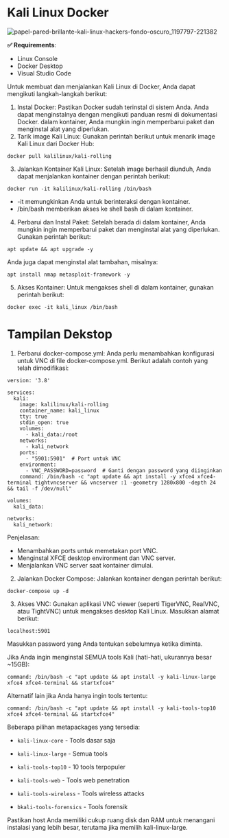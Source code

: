 # Kali Linux Docker 
![papel-pared-brillante-kali-linux-hackers-fondo-oscuro_1197797-221382](https://github.com/user-attachments/assets/82ade9b2-2afd-4d5e-bf64-3f0e5c45cfd1)

**✅ Requirements**:
* Linux Console
* Docker Desktop
* Visual Studio Code 

Untuk membuat dan menjalankan Kali Linux di Docker, Anda dapat mengikuti langkah-langkah berikut:

1. Instal Docker: Pastikan Docker sudah terinstal di sistem Anda. Anda dapat menginstalnya dengan mengikuti panduan resmi di dokumentasi Docker.
 dalam kontainer, Anda mungkin ingin memperbarui paket dan menginstal alat yang diperlukan.
2. Tarik image Kali Linux: Gunakan perintah berikut untuk menarik image Kali Linux dari Docker Hub:
```console
docker pull kalilinux/kali-rolling
```
3. Jalankan Kontainer Kali Linux: Setelah image berhasil diunduh, Anda dapat menjalankan kontainer dengan perintah berikut:
```console
docker run -it kalilinux/kali-rolling /bin/bash
```
- -it memungkinkan Anda untuk berinteraksi dengan kontainer.
- /bin/bash memberikan akses ke shell bash di dalam kontainer.
4. Perbarui dan Instal Paket: Setelah berada di dalam kontainer, Anda mungkin ingin memperbarui paket dan menginstal alat yang diperlukan. Gunakan perintah berikut:
```console
apt update && apt upgrade -y
```
Anda juga dapat menginstal alat tambahan, misalnya:
```console
apt install nmap metasploit-framework -y
```
5. Akses Kontainer: Untuk mengakses shell di dalam kontainer, gunakan perintah berikut:
```console
docker exec -it kali_linux /bin/bash
```

# Tampilan Dekstop
1. Perbarui docker-compose.yml: Anda perlu menambahkan konfigurasi untuk VNC di file docker-compose.yml. Berikut adalah contoh yang telah dimodifikasi:
```console
version: '3.8'

services:
  kali:
    image: kalilinux/kali-rolling
    container_name: kali_linux
    tty: true
    stdin_open: true
    volumes:
      - kali_data:/root
    networks:
      - kali_network
    ports:
      - "5901:5901"  # Port untuk VNC
    environment:
      - VNC_PASSWORD=password  # Ganti dengan password yang diinginkan
    command: /bin/bash -c "apt update && apt install -y xfce4 xfce4-terminal tightvncserver && vncserver :1 -geometry 1280x800 -depth 24 && tail -f /dev/null"

volumes:
  kali_data:

networks:
  kali_network:
```
Penjelasan:

- Menambahkan ports untuk memetakan port VNC.
- Menginstal XFCE desktop environment dan VNC server.
- Menjalankan VNC server saat kontainer dimulai.
2. Jalankan Docker Compose: Jalankan kontainer dengan perintah berikut:
```console
docker-compose up -d
```
3. Akses VNC: Gunakan aplikasi VNC viewer (seperti TigerVNC, RealVNC, atau TightVNC) untuk mengakses desktop Kali Linux. Masukkan alamat berikut:
```console
localhost:5901
```
Masukkan password yang Anda tentukan sebelumnya ketika diminta.

Jika Anda ingin menginstal SEMUA tools Kali (hati-hati, ukurannya besar ~15GB):
```console
command: /bin/bash -c "apt update && apt install -y kali-linux-large xfce4 xfce4-terminal && startxfce4"
```

Alternatif lain jika Anda hanya ingin tools tertentu:
```console
command: /bin/bash -c "apt update && apt install -y kali-tools-top10 xfce4 xfce4-terminal && startxfce4"
```

Beberapa pilihan metapackages yang tersedia:

- `kali-linux-core` - Tools dasar saja

- `kali-linux-large` - Semua tools

- `kali-tools-top10` - 10 tools terpopuler

- `kali-tools-web` - Tools web penetration

- `kali-tools-wireless` - Tools wireless attacks

- `bkali-tools-forensics` - Tools forensik

Pastikan host Anda memiliki cukup ruang disk dan RAM untuk menangani instalasi yang lebih besar, terutama jika memilih kali-linux-large.

